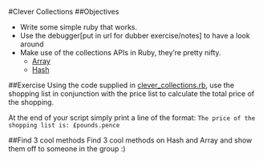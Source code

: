#Clever Collections
##Objectives
- Write some simple ruby that works.
- Use the debugger[put in url for dubber exercise/notes] to have a look around
- Make use of the collections APIs in Ruby, they’re pretty nifty.
    - [Array](http://ruby-doc.org/core-2.1.6/Array.html)
    - [Hash](http://ruby-doc.org/core-2.1.6/Hash.html)
    
##Exercise
Using the code supplied in [clever_collections.rb](./clever_collections.rb), use the shopping list in conjunction with the price list to calculate the total price of the shopping.

At the end of your script simply print a line of the format: `The price of the shopping list is: £pounds.pence`

##Find 3 cool methods
Find 3 cool methods on Hash and Array and show them off to someone in the group :)
